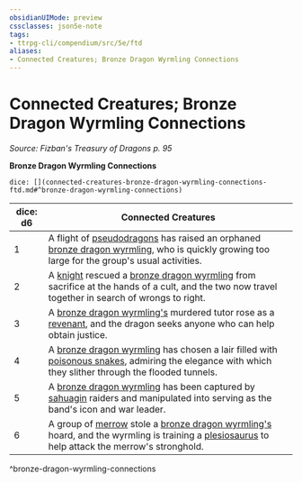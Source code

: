 ```yaml
---
obsidianUIMode: preview
cssclasses: json5e-note
tags:
- ttrpg-cli/compendium/src/5e/ftd
aliases:
- Connected Creatures; Bronze Dragon Wyrmling Connections
---
```

# Connected Creatures; Bronze Dragon Wyrmling Connections
*Source: Fizban's Treasury of Dragons p. 95* 

**Bronze Dragon Wyrmling Connections**

`dice: [](connected-creatures-bronze-dragon-wyrmling-connections-ftd.md#^bronze-dragon-wyrmling-connections)`

| dice: d6 | Connected Creatures |
|----------|---------------------|
| 1 | A flight of [pseudodragons](Інструменти%20ДМ/CLI/bestiary/dragon/pseudodragon-xmm.md) has raised an orphaned [bronze dragon wyrmling](Інструменти%20ДМ/CLI/bestiary/dragon/bronze-dragon-wyrmling-xmm.md), who is quickly growing too large for the group's usual activities. |
| 2 | A [knight](Інструменти%20ДМ/CLI/bestiary/humanoid/knight-xmm.md) rescued a [bronze dragon wyrmling](Інструменти%20ДМ/CLI/bestiary/dragon/bronze-dragon-wyrmling-xmm.md) from sacrifice at the hands of a cult, and the two now travel together in search of wrongs to right. |
| 3 | A [bronze dragon wyrmling's](Інструменти%20ДМ/CLI/bestiary/dragon/bronze-dragon-wyrmling-xmm.md) murdered tutor rose as a [revenant](Інструменти%20ДМ/CLI/bestiary/undead/revenant-xmm.md), and the dragon seeks anyone who can help obtain justice. |
| 4 | A [bronze dragon wyrmling](Інструменти%20ДМ/CLI/bestiary/dragon/bronze-dragon-wyrmling-xmm.md) has chosen a lair filled with [poisonous snakes](Інструменти%20ДМ/CLI/bestiary/beast/venomous-snake-xmm.md), admiring the elegance with which they slither through the flooded tunnels. |
| 5 | A [bronze dragon wyrmling](Інструменти%20ДМ/CLI/bestiary/dragon/bronze-dragon-wyrmling-xmm.md) has been captured by [sahuagin](Інструменти%20ДМ/CLI/bestiary/fiend/sahuagin-warrior-xmm.md) raiders and manipulated into serving as the band's icon and war leader. |
| 6 | A group of [merrow](Інструменти%20ДМ/CLI/bestiary/monstrosity/merrow-xmm.md) stole a [bronze dragon wyrmling's](Інструменти%20ДМ/CLI/bestiary/dragon/bronze-dragon-wyrmling-xmm.md) hoard, and the wyrmling is training a [plesiosaurus](Інструменти%20ДМ/CLI/bestiary/beast/plesiosaurus-xmm.md) to help attack the merrow's stronghold. |
^bronze-dragon-wyrmling-connections
